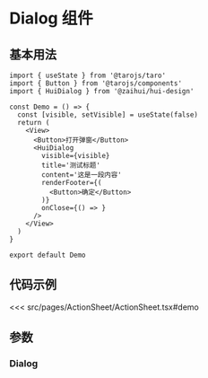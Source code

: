 # Dialog 组件

## 基本用法

```tsx
import { useState } from '@tarojs/taro'
import { Button } from '@tarojs/components'
import { HuiDialog } from '@zaihui/hui-design'

const Demo = () => {
  const [visible, setVisible] = useState(false)
  return (
    <View>
      <Button>打开弹窗</Button>
      <HuiDialog
        visible={visible}
        title='测试标题'
        content='这是一段内容'
        renderFooter={(
          <Button>确定</Button>
        )}
        onClose={() => }
      />
    </View>
  )
}

export default Demo
```

## 代码示例

<<< src/pages/ActionSheet/ActionSheet.tsx#demo

## 参数

### Dialog

<auto-doc path="components/Dialog/Dialog.tsx" />
<demo-phone page="/pages/Dialog/Dialog.tsx" />
